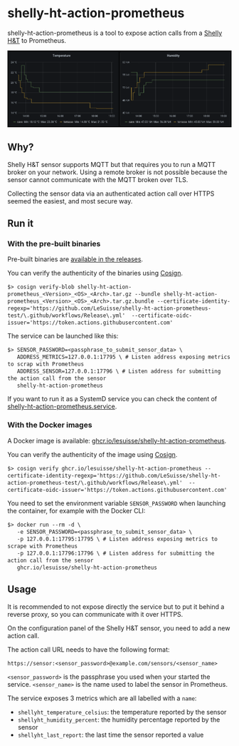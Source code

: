 # shelly-ht-action-prometheus

shelly-ht-action-prometheus is a tool to expose action calls from a [Shelly H&T](https://shelly.cloud/products/shelly-humidity-temperature-smart-home-automation-sensor/) to Prometheus.

![Grafana dashboard with the exported metrics](./shelly_ht_dashboard.png)

## Why?

Shelly H&T sensor supports MQTT but that requires you to run a MQTT broker on your network. Using a remote broker is not
possible because the sensor cannot communicate with the MQTT broken over TLS.

Collecting the sensor data via an authenticated action call over HTTPS seemed the easiest, and most secure way. 

## Run it

### With the pre-built binaries

Pre-built binaries are [available in the releases](https://github.com/LeSuisse/shelly-ht-action-prometheus/releases).

You can verify the authenticity of the binaries using [Cosign](https://github.com/sigstore/cosign).

```
$> cosign verify-blob shelly-ht-action-prometheus_<Version>_<OS>_<Arch>.tar.gz --bundle shelly-ht-action-prometheus_<Version>_<OS>_<Arch>.tar.gz.bundle --certificate-identity-regexp='https://github.com/LeSuisse/shelly-ht-action-prometheus-test/\.github/workflows/Release\.yml'  --certificate-oidc-issuer='https://token.actions.githubusercontent.com'
```

The service can be launched like this:

```
$> SENSOR_PASSWORD=<passphrase_to_submit_sensor_data> \
   ADDRESS_METRICS=127.0.0.1:17795 \ # Listen address exposing metrics to scrap with Prometheus
   ADDRESS_SENSOR=127.0.0.1:17796 \ # Listen address for submitting the action call from the sensor
   shelly-ht-action-prometheus
```

If you want to run it as a SystemD service you can check the content of
[shelly-ht-action-prometheus.service](./systemd/shelly-ht-action-prometheus.service).

### With the Docker images

A Docker image is available: [ghcr.io/lesuisse/shelly-ht-action-prometheus](https://github.com/LeSuisse/shelly-ht-action-prometheus/pkgs/container/shelly-ht-action-prometheus).

You can verify the authenticity of the image using [Cosign](https://github.com/sigstore/cosign).

```
$> cosign verify ghcr.io/lesuisse/shelly-ht-action-prometheus --certificate-identity-regexp='https://github.com/LeSuisse/shelly-ht-action-prometheus-test/\.github/workflows/Release\.yml'  --certificate-oidc-issuer='https://token.actions.githubusercontent.com'
```

You need to set the environment variable `SENSOR_PASSWORD` when launching the container, for example with the Docker CLI:

```
$> docker run --rm -d \
   -e SENSOR_PASSWORD=<passphrase_to_submit_sensor_data> \
   -p 127.0.0.1:17795:17795 \ # Listen address exposing metrics to scrape with Prometheus
   -p 127.0.0.1:17796:17796 \ # Listen address for submitting the action call from the sensor
   ghcr.io/lesuisse/shelly-ht-action-prometheus
```

## Usage

It is recommended to not expose directly the service but to put it behind a reverse proxy, so you can communicate with it
over HTTPS.

On the configuration panel of the Shelly H&T sensor, you need to add a new action call.

The action call URL needs to have the following format:

```
https://sensor:<sensor_password>@example.com/sensors/<sensor_name>
```

`<sensor_password>` is the passphrase you used when your started the service. `<sensor_name>` is the name used to label
the sensor in Prometheus.

The service exposes 3 metrics which are all labelled with a `name`:
 * `shellyht_temperature_celsius`: the temperature reported by the sensor
 * `shellyht_humidity_percent`: the humidity percentage reported by the sensor
 * `shellyht_last_report`: the last time the sensor reported a value
 